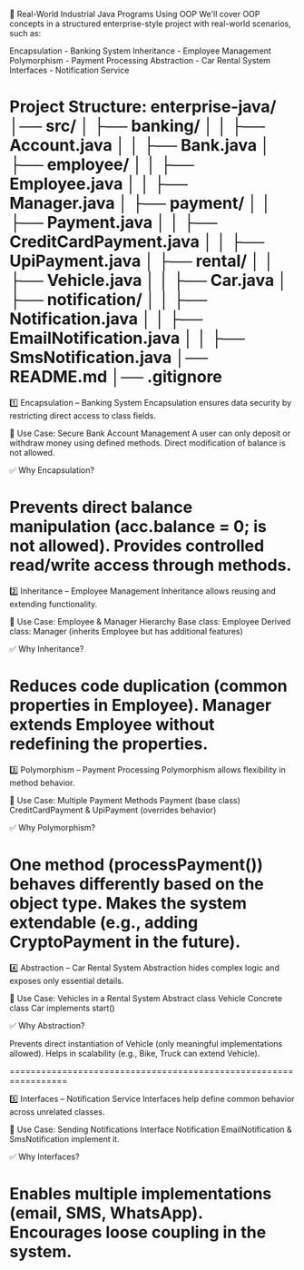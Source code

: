 📌 Real-World Industrial Java Programs Using OOP
We'll cover OOP concepts in a structured enterprise-style project with real-world scenarios, such as:

Encapsulation - Banking System
Inheritance - Employee Management
Polymorphism - Payment Processing
Abstraction - Car Rental System
Interfaces - Notification Service

Project Structure:
enterprise-java/
│── src/
│   ├── banking/
│   │   ├── Account.java
│   │   ├── Bank.java
│   ├── employee/
│   │   ├── Employee.java
│   │   ├── Manager.java
│   ├── payment/
│   │   ├── Payment.java
│   │   ├── CreditCardPayment.java
│   │   ├── UpiPayment.java
│   ├── rental/
│   │   ├── Vehicle.java
│   │   ├── Car.java
│   ├── notification/
│   │   ├── Notification.java
│   │   ├── EmailNotification.java
│   │   ├── SmsNotification.java
│── README.md
│── .gitignore
==============================================================

1️⃣ Encapsulation – Banking System
Encapsulation ensures data security by restricting direct access to class fields.

📌 Use Case: Secure Bank Account Management
A user can only deposit or withdraw money using defined methods.
Direct modification of balance is not allowed.

✅ Why Encapsulation?

Prevents direct balance manipulation (acc.balance = 0; is not allowed).
Provides controlled read/write access through methods.
==============================================================

2️⃣ Inheritance – Employee Management
Inheritance allows reusing and extending functionality.

📌 Use Case: Employee & Manager Hierarchy
Base class: Employee
Derived class: Manager (inherits Employee but has additional features)

✅ Why Inheritance?

Reduces code duplication (common properties in Employee).
Manager extends Employee without redefining the properties.
===============================================================


3️⃣ Polymorphism – Payment Processing
Polymorphism allows flexibility in method behavior.

📌 Use Case: Multiple Payment Methods
Payment (base class)
CreditCardPayment & UpiPayment (overrides behavior)

✅ Why Polymorphism?

One method (processPayment()) behaves differently based on the object type.
Makes the system extendable (e.g., adding CryptoPayment in the future).
===================================================================

4️⃣ Abstraction – Car Rental System
Abstraction hides complex logic and exposes only essential details.

📌 Use Case: Vehicles in a Rental System
Abstract class Vehicle
Concrete class Car implements start()

✅ Why Abstraction?

Prevents direct instantiation of Vehicle (only meaningful implementations allowed).
Helps in scalability (e.g., Bike, Truck can extend Vehicle).

=================================================================

5️⃣ Interfaces – Notification Service
Interfaces help define common behavior across unrelated classes.

📌 Use Case: Sending Notifications
Interface Notification
EmailNotification & SmsNotification implement it.


✅ Why Interfaces?

Enables multiple implementations (email, SMS, WhatsApp).
Encourages loose coupling in the system.
=================================================================
